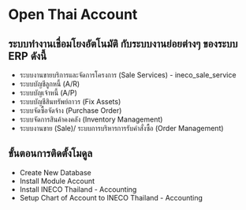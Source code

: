 # Open Thai Account

## ระบบทำงานเชื่อมโยงอัตโนมัติ กับระบบงานย่อยต่างๆ ของระบบ ERP ดังนี้

* ระบบงานขายบริการและจัดการโครงการ (Sale Services) - ineco_sale_service
* ระบบบัญชีลูกหนี้ (A/R)
* ระบบบัญเจ้าหนี้ (A/P)
* ระบบบัญชีสินทรัพย์ถาวร (Fix Assets)
* ระบบจัดซื้อจัดจ้าง (Purchase Order)
* ระบบจัดการสินค้าคงคลัง (Inventory Management)
* ระบบงานขาย (Sale)/ ระบบการบริหารการรับคำสั่งซื้อ (Order Management)

## ขั้นตอนการติดตั้งโมดูล

* Create New Database
* Install Module Account
* Install INECO Thailand - Accounting
* Setup Chart of Account to INECO Thailand - Accounting